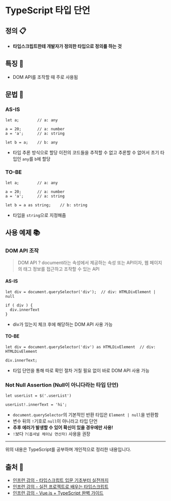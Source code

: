 # TypeScript 타입 단언

## 정의 📋
- **타입스크립트한테 개발자가 정의한 타입으로 정의를 하는 것**

## 특징 🙌
- DOM API를 조작할 때 주로 사용됨

## 문법 🔏
### AS-IS
```
let a;        // a: any

a = 20;       // a: number
a = 'a';      // a: string

let b = a;    // b: any
```
- 타입 추론 방식으로 할당 이전의 코드들을 추적할 수 없고 추론할 수 없어서 초기 타입인 `any`를 `b`에 할당

### TO-BE
```
let a;        // a: any

a = 20;       // a: number
a = 'a';      // a: string

let b = a as string;    // b: string
```
- 타입을 `string`으로 지정해줌

## 사용 예제 📚
### DOM API 조작
> DOM API ? document라는 속성에서 제공하는 속성 또는 API이자, 웹 페이지의 태그 정보를 접근하고 조작할 수 있는 API

#### AS-IS
```
let div = document.querySelector('div');  // div: HTMLDivElement | null

if ( div ) {
  div.innerText
}
```
- div가 있는지 체크 후에 해당하는 DOM API 사용 가능
#### TO-BE
```
let div = document.querySelector('div') as HTMLDivElement  // div: HTMLDivElement

div.innerText;
```
- 타입 단언을 통해 따로 확인 절차 거칠 필요 없이 바로 DOM API 사용 가능

### Not Null Assertion (Null이 아니다라는 타입 단언)
```
let userList = $('.userList')

userList!.innerText = 'hi';
```
- `document.querySelector`의 기본적인 반환 타입은 `Element | null`을 반환함
- 변수 뒤의 `!`기호로 `null`이 아니라고 타입 단언
- **추후 에러가 발생할 수 있어 확신이 있을 경우에만 사용!**
- `!`보다 `?(옵셔널 체이닝 연산자)` 사용을 권장

- - -
위의 내용은 TypeScript를 공부하며 개인적으로 정리한 내용입니다.
## 출처 📝
- [인프런 강의 - 타입스크립트 입문 기초부터 실전까지](https://www.inflearn.com/course/%ED%83%80%EC%9E%85%EC%8A%A4%ED%81%AC%EB%A6%BD%ED%8A%B8-%EC%9E%85%EB%AC%B8/dashboard)
- [인프런 강의 - 실전 프로젝트로 배우는 타입스크립트](https://www.inflearn.com/course/%ED%83%80%EC%9E%85%EC%8A%A4%ED%81%AC%EB%A6%BD%ED%8A%B8-%EC%8B%A4%EC%A0%84/dashboard)
- [인프런 강의 - Vue.js + TypeScript 완벽 가이드](https://www.inflearn.com/course/vue-ts/dashboard)